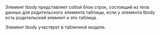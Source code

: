 <p>
    Элемент <LE>tbody</LE> представляет собой блок строк, состоящий из тела данных для родительского элемента таблицы, если у элемента tbody есть родительский элемент и это таблица.
</p>

<p>
    Элемент <LE>tbody</LE> участвует в табличной модели.
</p>









